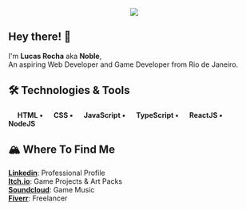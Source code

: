 
<p align="center">
  <img src="https://user-images.githubusercontent.com/78228526/136672537-14352cdc-2bcd-48aa-ba9a-5e37b1e1ddb8.png"/>
</p>

## Hey there! 👋

I'm <b>Lucas Rocha</b> aka <b>Noble</b>,<br>
An aspiring Web Developer and Game Developer from Rio de Janeiro.

## 🛠️ Technologies & Tools

<h4>
  <img src="https://user-images.githubusercontent.com/78228526/136673526-557590ab-e5e6-4770-aa9f-c2014466ae53.png" width=15/> HTML •
  <img src="https://user-images.githubusercontent.com/78228526/136673531-00f2765a-643d-49eb-a483-7c662d99b8ec.png" width=15/> CSS •
  <img src="https://user-images.githubusercontent.com/78228526/136673415-5212d5b5-f118-4cf7-863d-4a0606f6d1e5.png" width=15/> JavaScript •
  <img src="https://user-images.githubusercontent.com/78228526/136673428-ddb9b850-9c33-4b12-bddf-1b98a88eeec3.png" width=15/> TypeScript •
  <img src="https://user-images.githubusercontent.com/78228526/136673471-3f15a7d9-b8cf-4b7c-a174-36b4ce880702.png" width=15/> ReactJS •
  <img src="https://user-images.githubusercontent.com/78228526/136673488-71e0c65b-c4b8-42aa-9a6a-c0cbd9af6b9d.png" width=15/> NodeJS
</h4>

## 🏔️ Where To Find Me

**[Linkedin](https://www.linkedin.com/in/lucrocha2/)**: Professional Profile<br>
**[Itch.io](https://nobelven.itch.io/)**: Game Projects & Art Packs<br>
**[Soundcloud](https://soundcloud.com/nobelven)**: Game Music<br>
**[Fiverr](https://www.fiverr.com/nobelven)**: Freelancer
